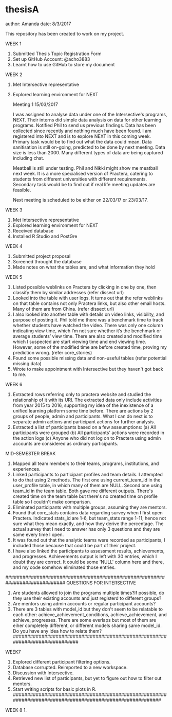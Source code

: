 # thesisA

author: Amanda
date:   8/3/2017
    
This repository has been created to work on my project.

WEEK 1
1.	Submitted Thesis Topic Registration Form
2.	Set up GitHub Account: @acho3883
3.	Learnt how to use GitHub to store my document

WEEK 2
1. Met Intersective representative
2. Explored learning environment for NEXT

    Meeting 1   15/03/2017

    I was assigned to analyse data under one of the Intersective's programs, NEXT. Their interns did simple data analysis on data for   other learning programs. Notified Phil to send us previous findings. Data has been collected since recently and nothing much have been found. I am registered into NEXT and is to explore NEXT in this coming week. Primary task would be to find out what the data could mean. Data sanitisation is still on-going, predicted to be done by next meeting. Data size is less than 2000. Many different types of data are being captured including chat.

    Meatball is still under testing. Phil and Nikki might show me meatball next week. It is a more specialised version of Practera, catering to students from different universities with different requirements. Secondary task would be to find out if real life meeting updates are feasible.

    Next meeting is scheduled to be either on 22/03/17 or 23/03/17.
    
WEEK 3
1. Met Intersective representative
2. Explored learning environment for NEXT
3. Received database
4. Installed R Studio and PostGre

WEEK 4
1. Submitted project proposal
2. Screened throught the database
3. Made notes on what the tables are, and what information they hold

WEEK 5
1.	Listed possible weblinks on Practera by clicking in one by one, then classify them by similar addresses (refer dissect url)
2.	Looked into the table with user logs. It turns out that the refer weblinks on that table contains not only Practera links, but also     other email hosts. Many of them are from China. (refer dissect url)
3.	I also looked into another table with details on video links, visibility, and purpose of posting it. Phil told me there was a           benchmark time to track whether students have watched the video. There was only one column indicating view time, which I’m not sure     whether it’s the benchmark or average students’ view time. There are also created and modified time which I suspected are start         viewing time and end viewing time. However, some of the modified time are before created time, proving my prediction wrong.             (refer core_stories)
4.	Found some possible missing data and non-useful tables (refer potential missing data)
5.  Wrote to make appointment with Intersective but they haven't got back to me.

WEEK 6
1. Extracted rows referring only to practera website and studied the relationship of it with its URI. The extracted data only        include activities from year 2015 to 2016, supporting my idea of the inexistence of a unified learning platform some time before.        There are actions by 2 groups of people, admin and participants. What I can do next is to separate admin actions and participant        actions for further analysis.
2. Extracted a list of participants based on a few asseumptions:
    (a) All participants were grouped
    (b) All participants' actions were recorded in the action logs
    (c) Anyone who did not log on to Practera using admin accounts are considered as ordinary participants.

MID-SEMESTER BREAK
1.	Mapped all team members to their teams, programs, institutions, and experiences.
2.	Linked participants to participant profiles and team details. I attempted to do that using 2 methods. The first one using   current_team_id in the user_profile table, in which many of them are NULL. Second one using team_id in the team table. Both gave me different outputs. There's created time on the team table but there's no created time on profile table so I couldn't make comparison.
3.	Eliminated participants with multiple groups, assuming they are mentors.
4.	Found that core_stats contains data regarding survey when I first open Practera. Indicated stats_id are 1-6, but team_stats range 1-11; hence not sure what they mean exactly, and how they derive the percentage. The actual survey that I need to answer has only 3 questions and they are same every time I open.
5.	It was found out that the analytic teams were recorded as participants, I included those because that could be part of their project.
6.	I have also linked the participants to assessment results, achievements, and progresses. Achievements output is left with 30 entries, which I doubt they are correct. It could be some 'NULL' column here and there, and my code somehow eliminated those entries.

#############################################################################
QUESTIONS FOR INTERSECTIVE

1. Are students allowed to join the programs multiple times?If possible, do they use their existing accounts and just registerd to different groups?
2. Are mentors using admin accounts or regular participant accounts?
3. There are 3 tables with model_id but they don't seem to be relatable to each other: achieve_achievement_conditions, achieve_achievement, and achieve_progresses. There are some everlaps but most of them are eiher completely different, or different models sharing same model_id. Do you have any idea how to relate them?
#############################################################################

WEEK7
1. Explored different participant filtering options.
2. Database corrupted. Reimported to a new workspace.
3. Discussion with Intersective.
4. Retrieved new list of participants, but yet to figure out how to filter out mentors.
5. Start writing scripts for basic plots in R.
##########################################################################################################

WEEK 8
1. 
